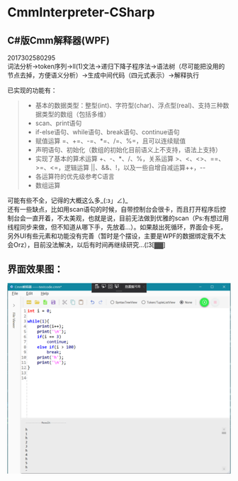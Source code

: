 # CmmInterpreter-CSharp
## C#版Cmm解释器(WPF)
2017302580295  
词法分析->token序列->ll(1)文法->递归下降子程序法->语法树（尽可能把没用的节点去掉，方便语义分析）->生成中间代码（四元式表示）->解释执行  

已实现的功能有：  
> + 基本的数据类型：整型(int)、字符型(char)、浮点型(real)、支持三种数据类型的数组（包括多维）  
> + scan、print语句  
> + if-else语句、while语句、break语句、continue语句    
> + 赋值运算 =、+=、-=、*=、/=、%=，且可以连续赋值  
> + 声明语句、初始化（数组的初始化目前语义上不支持，语法上支持）  
> + 实现了基本的算术运算 +、-、*、/、%，关系运算 >、<、<>、==、>=、<=，逻辑运算 ||、&&、!，以及一些自增自减运算++，--  
> + 各运算符的优先级参考C语言  
> + 数组运算  

可能有些不全，记得的大概这么多_(:з」∠)_  
还有一些缺点，比如用scan语句的时候，自带控制台会很卡，而且打开程序后控制台会一直开着，不太美观，也就是说，目前无法做到优雅的scan（Ps:有想过用线程同步来做，但不知道从哪下手，先放着...）。如果敲出死循环，界面会卡死，另外UI有些元素和功能没有完善（暂时是个摆设，主要是WPF的数据绑定我不太会Orz），目前没法解决，以后有时间再继续研究...(¦3[▓▓]  

## 界面效果图：  
![avatar](https://github.com/chris-liu1998/CmmInterpreter-CSharp/blob/master/CmmInterpreter/Resources/GUI.jpg)

